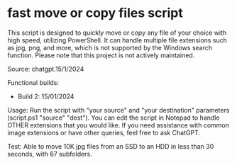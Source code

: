 # fast move or copy files script
This script is designed to quickly move or copy any file of your choice with high speed, utilizing PowerShell. It can handle multiple file extensions such as jpg, png, and more, which is not supported by the Windows search function. Please note that this project is not actively maintained.

Source: chatgpt.15/1/2024

Functional builds:
- Build 2: 15/01/2024

Usage: Run the script with "your source" and "your destination" parameters (script.ps1 "source" "dest"). You can edit the script in Notepad to handle OTHER extensions that you would like. If you need assistance with common image extensions or have other queries, feel free to ask ChatGPT.

Test: Able to move 10K jpg files from an SSD to an HDD in less than 30 seconds, with 67 subfolders.
